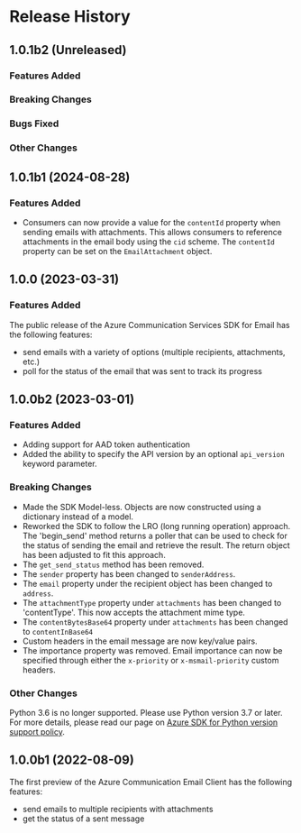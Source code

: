 # Release History

## 1.0.1b2 (Unreleased)

### Features Added

### Breaking Changes

### Bugs Fixed

### Other Changes

## 1.0.1b1 (2024-08-28)

### Features Added

- Consumers can now provide a value for the `contentId` property when sending emails with attachments.
  This allows consumers to reference attachments in the email body using the `cid` scheme. The `contentId` property can be set on the `EmailAttachment` object.

## 1.0.0 (2023-03-31)

### Features Added
The public release of the Azure Communication Services SDK for Email has the following features:

- send emails with a variety of options (multiple recipients, attachments, etc.)
- poll for the status of the email that was sent to track its progress

## 1.0.0b2 (2023-03-01)

### Features Added
- Adding support for AAD token authentication
- Added the ability to specify the API version by an optional `api_version` keyword parameter.

### Breaking Changes
- Made the SDK Model-less. Objects are now constructed using a dictionary instead of a model.
- Reworked the SDK to follow the LRO (long running operation) approach. The 'begin_send' method returns a poller that can be used to check for the status of sending the email and retrieve the result. The return object has been adjusted to fit this approach.
- The `get_send_status` method has been removed.
- The `sender` property has been changed to `senderAddress`.
- The `email` property under the recipient object has been changed to `address`.
- The `attachmentType` property under `attachments` has been changed to 'contentType'. This now accepts the attachment mime type.
- The `contentBytesBase64` property under `attachments` has been changed to `contentInBase64`
- Custom headers in the email message are now key/value pairs.
- The importance property was removed. Email importance can now be specified through either the `x-priority` or `x-msmail-priority` custom headers.

### Other Changes
Python 3.6 is no longer supported. Please use Python version 3.7 or later. For more details, please read our page on [Azure SDK for Python version support policy](https://github.com/Azure/azure-sdk-for-python/wiki/Azure-SDKs-Python-version-support-policy).

## 1.0.0b1 (2022-08-09)

The first preview of the Azure Communication Email Client has the following features:

- send emails to multiple recipients with attachments
- get the status of a sent message
